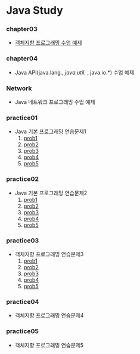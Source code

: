 # Java Study

### chapter03
* [객체지향 프로그래밍 수업 예제](https://github.com/Ahhhhhhyeong/java-study/tree/master/chapter03/src/main/java/chapter03)

### chapter04
* Java API(java.lang.*, java.util.* , java.io.*) 수업 예제

### Network
* Java 네트워크 프로그래밍 수업 예제

### practice01
* Java 기본 프로그래밍 연습문제1
	1. [prob1](https://github.com/Ahhhhhhyeong/java-study/blob/master/pratice01/src/main/java/prob1/Prob1.java)   
	2. [prob2](https://github.com/Ahhhhhhyeong/java-study/blob/master/pratice01/src/main/java/prob2/Prob2.java)   
	3. [prob3](https://github.com/Ahhhhhhyeong/java-study/blob/master/pratice01/src/main/java/prob3/Prob3.java) 
	4. [prob4](https://github.com/Ahhhhhhyeong/java-study/blob/master/pratice01/src/main/java/prob4/Prob4.java) 
	5. [prob5](https://github.com/Ahhhhhhyeong/java-study/blob/master/pratice01/src/main/java/prob5/Prob5.java) 

### practice02
* Java 기본 프로그래밍 연습문제2
	1. [prob1](https://github.com/Ahhhhhhyeong/java-study/tree/master/pratice02/src/main/java/prob01)   
	2. [prob2](https://github.com/Ahhhhhhyeong/java-study/tree/master/pratice02/src/main/java/prob02)   
	3. [prob3](https://github.com/Ahhhhhhyeong/java-study/tree/master/pratice02/src/main/java/prob03) 
	4. [prob4](https://github.com/Ahhhhhhyeong/java-study/tree/master/pratice02/src/main/java/prob04) 
	5. [prob5](https://github.com/Ahhhhhhyeong/java-study/tree/master/pratice02/src/main/java/prob05) 

### practice03
* 객체지향 프로그래밍 연습문제3
	1. [prob1](https://github.com/Ahhhhhhyeong/java-study/tree/master/pratice03/src/main/java/prob01)   
	2. [prob2](https://github.com/Ahhhhhhyeong/java-study/tree/master/pratice03/src/main/java/prob02)   
	3. [prob3](https://github.com/Ahhhhhhyeong/java-study/tree/master/pratice03/src/main/java/prob03) 
	4. [prob4](https://github.com/Ahhhhhhyeong/java-study/tree/master/pratice03/src/main/java/prob04) 
	5. [prob5](https://github.com/Ahhhhhhyeong/java-study/tree/master/pratice03/src/main/java/prob05) 

### practice04
* 객체지향 프로그래밍 연습문제4

### practice05
* 객체지향 프로그래밍 연습문제5

